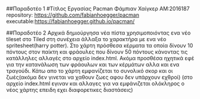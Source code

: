 

##Παραδοτέο 1
#Τίτλος Εργασίας Pacman
Φάμπιαν Χαίγκερ
AM:2016187
repository:  https://github.com/fabianhoegger/pacman
executable:https://fabianhoegger.github.io/pacman/

##Παραδοτέο 2
  Αρχικά δημιούργησα νέα πίστα χρησιμοποιόντας ενα νέο tileset στο Tiled
στη συνέχεια άλλαξα το χαρακτήρα με ενα νέο spritesheet(harry potter).
Στο χάρτη πρόσθεσα κέρματα τα οποία δίνουν 10 πόντους στον παίκτη και φράουλες που δίνουν
50 πόντους κάνοντας τις κατάλληλες αλλαγές στο αρχείο index.html.
Ακόμα προσθέσα ηχητικά εφέ για την κατανάλωση των φράουλων και των κέρμάτων αλλα και ενα τραγούδι.
Κάτω απο το χάρτη εμφανίζεται το συνολικό σκορ και οι ζωές(ακόμα δεν γινεται να χαθουν ζωες αφου δεν υπάρχουν εχθροί)
(στο αρχείο index.html εγιναν και αλλαγες για να εμφάνιζεται ολόκληρος ο νέος χάρτης επειδη εχει διαφορετικες διαστάσεις)


